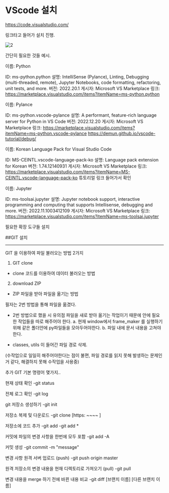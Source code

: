 VScode 설치
===========

https://code.visualstudio.com/

링크타고 들어가 설치 진행.

![2](https://user-images.githubusercontent.com/112140363/209625787-a5d4bb83-9dcb-4006-a384-5098430c1520.png)

간단히 필요한 것들 예시.

이름: Python

ID: ms-python.python
설명: IntelliSense (Pylance), Linting, Debugging (multi-threaded, remote), Jupyter Notebooks, code formatting, refactoring, unit tests, and more.
버전: 2022.20.1
게시자: Microsoft
VS Marketplace 링크: https://marketplace.visualstudio.com/items?itemName=ms-python.python

이름: Pylance

ID: ms-python.vscode-pylance
설명: A performant, feature-rich language server for Python in VS Code
버전: 2022.12.20
게시자: Microsoft
VS Marketplace 링크: https://marketplace.visualstudio.com/items?itemName=ms-python.vscode-pylance
https://demun.github.io/vscode-tutorial/debug/

이름: Korean Language Pack for Visual Studio Code

ID: MS-CEINTL.vscode-language-pack-ko
설명: Language pack extension for Korean
버전: 1.74.12140931
게시자: Microsoft
VS Marketplace 링크: https://marketplace.visualstudio.com/items?itemName=MS-CEINTL.vscode-language-pack-ko
튜토리얼 링크 들어가서 확인

이름: Jupyter

ID: ms-toolsai.jupyter
설명: Jupyter notebook support, interactive programming and computing that supports Intellisense, debugging and more.
버전: 2022.11.1003412109
게시자: Microsoft
VS Marketplace 링크: https://marketplace.visualstudio.com/items?itemName=ms-toolsai.jupyter

필요한 확장 도구들 설치

##GIT 설치


-------------------------------------------------------------------------------------------------------------------------

GIT 을 이용하여 파일 불러오는 방법 2가지

1. GIT clone 
- clone 코드를 이용하여 데이터 불러오는 방법

2. download ZIP
- ZIP 파일을 받아 파일을 옮기는 방법

필자는 2번 방법을 통해 파일을 옮겼다.

* 2번 방법으로 했을 시 유의점
파일을 새로 받아 옮기는 작업이기 때문에 안에 필요한 작업들을 따로 해주어야 한다.
a. 현재 window에서 frame_maker 를 실행하기 위해 같은 폴더안에 py파일들을 모아두어야한다.
b. 파일 내에 문서 내용을 고쳐야한다.
- classes, utils 이 들어간 파일 경로 삭제.

(수작업으로 일일히 해주어야한다는 점이 불편, 파일 경로를 읽지 못해 발생하는 문제인거 같다, 해결하지 못해 수작업을 사용중)

추가 
GIT 기본 명령어 몇가지..

현재 상태 확인 
-git status
 
전체 로그 확인 
-git log
 
git 저장소 생성하기 
-git init
 
저장소 복제 및 다운로드 
-git clone [https: ~~~~ ]
 
저장소에 코드 추가
-git add
-git add *
 
커밋에 파일의 변경 사항을 한번에 모두 포함 
-git add -A
 
커밋 생성
-git commit -m "message"
 
변경 사항 원격 서버 업로드 (push)
-git push origin master

원격 저장소의 변경 내용을 현재 디렉토리로 가져오기 (pull)
-git pull
 
변경 내용을 merge 하기 전에 바뀐 내용 비교
-git diff [브랜치 이름] [다른 브랜치 이름]
